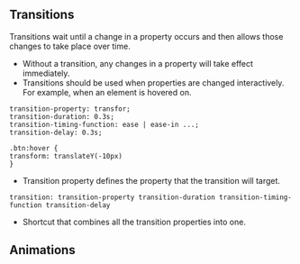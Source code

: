 ## Transitions
Transitions wait until a change in a property occurs and then allows those changes to take place over time.
* Without a transition, any changes in a property will take effect immediately.
* Transitions should be used when properties are changed interactively. For example, when an element is hovered on.  

```
transition-property: transfor;
transition-duration: 0.3s;
transition-timing-function: ease | ease-in ...;
transition-delay: 0.3s;

.btn:hover {
transform: translateY(-10px)
}
```
* Transition property defines the property that the transition will target.

```
transition: transition-property transition-duration transition-timing-function transition-delay
```
* Shortcut that combines all the transition properties into one.
## Animations
